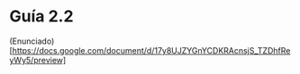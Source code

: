 # Guía 2.2

(Enunciado)[https://docs.google.com/document/d/17y8UJZYGnYCDKRAcnsjS_TZDhfReyWy5/preview]
